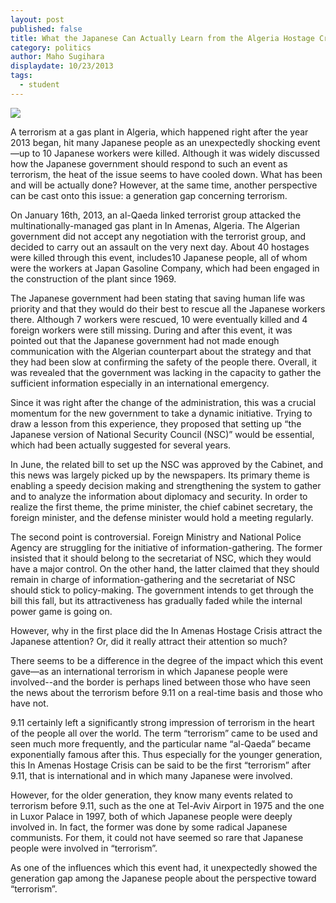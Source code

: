 ```yaml
---
layout: post
published: false
title: What the Japanese Can Actually Learn from the Algeria Hostage Crisis
category: politics
author: Maho Sugihara
displaydate: 10/23/2013
tags: 
  - student
---
```


![](/assets/123710572.jpg)

A terrorism at a gas plant in Algeria, which happened right after the year 2013 began, hit many Japanese people as an unexpectedly shocking event—up to 10 Japanese workers were killed. Although it was widely discussed how the Japanese government should respond to such an event as terrorism, the heat of the issue seems to have cooled down. What has been and will be actually done? However, at the same time, another perspective can be cast onto this issue: a generation gap concerning terrorism.

On January 16th, 2013, an al-Qaeda linked terrorist group attacked the multinationally-managed gas plant in In Amenas, Algeria. The Algerian government did not accept any negotiation with the terrorist group, and decided to carry out an assault on the very next day. About 40 hostages were killed through this event, includes10 Japanese people, all of whom were the workers at Japan Gasoline Company, which had been engaged in the construction of the plant since 1969.

The Japanese government had been stating that saving human life was priority and that they would do their best to rescue all the Japanese workers there. Although 7 workers were rescued, 10 were eventually killed and 4 foreign workers were still missing. During and after this event, it was pointed out that the Japanese government had not made enough communication with the Algerian counterpart about the strategy and that they had been slow at confirming the safety of the people there. Overall, it was revealed that the government was lacking in the capacity to gather the sufficient information especially in an international emergency.

Since it was right after the change of the administration, this was a crucial momentum for the new government to take a dynamic initiative. Trying to draw a lesson from this experience, they proposed that setting up “the Japanese version of National Security Council (NSC)” would be essential, which had been actually suggested for several years.

In June, the related bill to set up the NSC was approved by the Cabinet, and this news was largely picked up by the newspapers. Its primary theme is enabling a speedy decision making and strengthening the system to gather and to analyze the information about diplomacy and security. In order to realize the first theme, the prime minister, the chief cabinet secretary, the foreign minister, and the defense minister would hold a meeting regularly.

The second point is controversial. Foreign Ministry and National Police Agency are struggling for the initiative of information-gathering. The former insisted that it should belong to the secretariat of NSC, which they would have a major control. On the other hand, the latter claimed that they should remain in charge of information-gathering and the secretariat of NSC should stick to policy-making. The government intends to get through the bill this fall, but its attractiveness has gradually faded while the internal power game is going on.

However, why in the first place did the In Amenas Hostage Crisis attract the Japanese attention? Or, did it really attract their attention so much?

There seems to be a difference in the degree of the impact which this event gave—as an international terrorism in which Japanese people were involved--and the border is perhaps lined between those who have seen the news about the terrorism before 9.11 on a real-time basis and those who have not.

9.11 certainly left a significantly strong impression of terrorism in the heart of the people all over the world. The term “terrorism” came to be used and seen much more frequently, and the particular name “al-Qaeda” became exponentially famous after this. Thus especially for the younger generation, this In Amenas Hostage Crisis can be said to be the first “terrorism” after 9.11, that is international and in which many Japanese were involved.

However, for the older generation, they know many events related to terrorism before 9.11, such as the one at Tel-Aviv Airport in 1975 and the one in Luxor Palace in 1997, both of which Japanese people were deeply involved in. In fact, the former was done by some radical Japanese communists. For them, it could not have seemed so rare that Japanese people were involved in “terrorism”.

As one of the influences which this event had, it unexpectedly showed the generation gap among the Japanese people about the perspective toward “terrorism”.